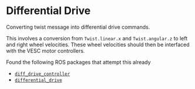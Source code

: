 # Differential Drive
Converting twist message into differential drive commands.

This involves a conversion from `Twist.linear.x` and `Twist.angular.z` to left and right wheel velocities. These wheel velocities should then be interfaced with the VESC motor controllers.

Found the following ROS packages that attempt this already

- [`diff_drive_controller`](http://wiki.ros.org/diff_drive_controller)
- [`differential_drive`](http://wiki.ros.org/differential_drive)